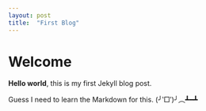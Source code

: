 ```yaml
---
layout: post
title:  "First Blog"
---
```


# Welcome

**Hello world**, this is my first Jekyll blog post.

Guess I need to learn the Markdown for this. (╯‵□′)╯︵┻━┻

